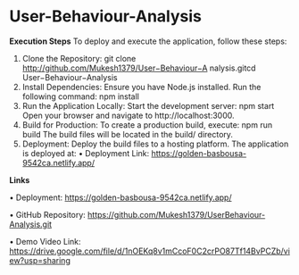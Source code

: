 # User-Behaviour-Analysis

**Execution Steps**
To deploy and execute the application, follow these steps:
1. Clone the Repository:
git clone http://github.com/Mukesh1379/User−Behaviour−A nalysis.gitcd User−Behaviour−Analysis
3. Install Dependencies: Ensure you have Node.js installed. Run the following
command:
npm install
4. Run the Application Locally: Start the development server:
npm start
Open your browser and navigate to http://localhost:3000.
5. Build for Production: To create a production build, execute:
npm run build
The build files will be located in the build/ directory.
6. Deployment: Deploy the build files to a hosting platform. The application is
deployed at:
• Deployment Link: https://golden-basbousa-9542ca.netlify.app/

**Links**

• Deployment: https://golden-basbousa-9542ca.netlify.app/

• GitHub Repository: https://github.com/Mukesh1379/UserBehaviour-Analysis.git

• Demo Video Link: https://drive.google.com/file/d/1nOEKq8v1mCcoF0C2crPO87Tf14BvPCZb/view?usp=sharing
